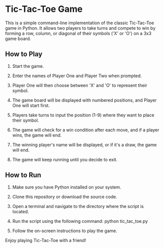 # Tic-Tac-Toe Game

This is a simple command-line implementation of the classic Tic-Tac-Toe game in Python. It allows two players to take turns and compete to win by forming a row, column, or diagonal of their symbols ('X' or 'O') on a 3x3 game board.

## How to Play

1. Start the game.

2. Enter the names of Player One and Player Two when prompted.

3. Player One will then choose between 'X' and 'O' to represent their symbol.

4. The game board will be displayed with numbered positions, and Player One will start first.

5. Players take turns to input the position (1-9) where they want to place their symbol.

6. The game will check for a win condition after each move, and if a player wins, the game will end.

7. The winning player's name will be displayed, or if it's a draw, the game will end.

8. The game will keep running until you decide to exit.

## How to Run

1. Make sure you have Python installed on your system.

2. Clone this repository or download the source code.

3. Open a terminal and navigate to the directory where the script is located.

4. Run the script using the following command: python tic_tac_toe.py

5. Follow the on-screen instructions to play the game.

Enjoy playing Tic-Tac-Toe with a friend!

